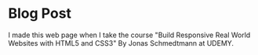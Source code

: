 # Blog Post

I made this web page when I take the course "Build Responsive Real World Websites with HTML5 and CSS3"
By Jonas Schmedtmann at UDEMY.
